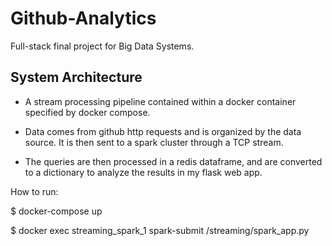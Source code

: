 # Github-Analytics
Full-stack final project for Big Data Systems.

## System Architecture
- A stream processing pipeline contained within a docker container specified by docker compose.

- Data comes from github http requests and is organized by the data source. It is then sent to a spark cluster through a TCP
stream.

- The queries are then processed in a redis dataframe, and are converted to a
dictionary to analyze the results in my flask web app.

How to run:

$ docker-compose up

$ docker exec streaming_spark_1 spark-submit /streaming/spark_app.py
